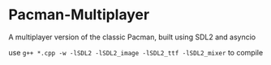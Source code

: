 # Pacman-Multiplayer
A multiplayer version of the classic Pacman, built using SDL2 and asyncio

use `g++ *.cpp -w -lSDL2 -lSDL2_image -lSDL2_ttf -lSDL2_mixer` to compile
